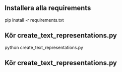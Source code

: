 ## Installera alla requirements
pip install -r requirements.txt

## Kör create_text_representations.py
python create_text_representations.py

## Kör create_text_representations.py